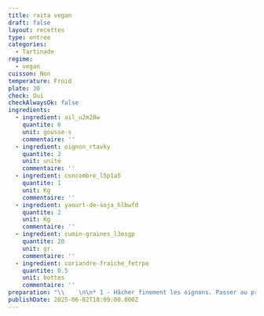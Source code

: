 ```yaml
---
title: raita vegan
draft: false
layout: recettes
type: entree
categories:
  - Tartinade
regime:
  - vegan
cuisson: Non
temperature: Froid
plate: 30
check: Oui
checkAlwaysOk: false
ingredients:
  - ingredient: ail_u2m28w
    quantite: 6
    unit: gousse·s
    commentaire: ''
  - ingredient: oignon_rtavky
    quantite: 2
    unit: unité
    commentaire: ''
  - ingredient: concombre_l5p1a5
    quantite: 1
    unit: Kg
    commentaire: ''
  - ingredient: yaourt-de-soja_hlbwfd
    quantite: 2
    unit: Kg
    commentaire: ''
  - ingredient: cumin-graines_l3esgp
    quantite: 20
    unit: gr.
    commentaire: ''
  - ingredient: coriandre-fraiche_fetrpe
    quantite: 0.5
    unit: bottes
    commentaire: ''
preparation: "\\    \n\n* 1 - Hâcher finement les oignons. Passer au presse ail les gousses. Et couper grossièrement\n\n\_en petits dès les concombres. Saler, poivrer. Mélanger dans 2 gros gastros.\n\n* 2 - Faire griller à la poêle les graines de cumin (+ pour la version végane). Puis les\n\n\_passer au pilon. Verser dans les légumes.\n\n* 3 - Ajouter au tout les yaourts et les feuilles de coriandre ciselées. Servir très frais.\n\n\\"
publishDate: 2025-06-02T18:09:00.000Z
---
```

